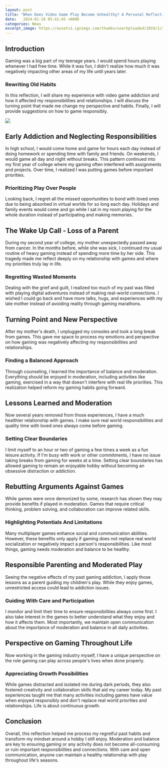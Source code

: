 ```yaml
---
layout: post
title: "When Does Video Game Play Become Unhealthy? A Personal Reflection"
date:   2024-01-18 05:41:45 +0000
categories: News
excerpt_image: https://assets1.ignimgs.com/thumbs/userUploaded/2019/1/30/unhealthygamingblogroll-1548870404741.jpg?fit=bounds&amp;width=1280
---
```

## Introduction  
Gaming was a big part of my teenage years. I would spend hours playing whenever I had free time. While it was fun, I didn't realize how much it was negatively impacting other areas of my life until years later. 

### Rewriting Old Habits  
In this reflection, I will share my experience with video game addiction and how it affected my responsibilities and relationships. I will discuss the turning point that made me change my perspective and habits. Finally, I will provide suggestions on how to game responsibly.


![](https://assets1.ignimgs.com/thumbs/userUploaded/2019/1/30/unhealthygamingblogroll-1548870404741.jpg?fit=bounds&amp;width=1280)
## Early Addiction and Neglecting Responsibilities   
In high school, I would come home and game for hours each day instead of doing homework or spending time with family and friends. On weekends, I would game all day and night without breaks. This pattern continued into my first year of college where my gaming often interfered with assignments and projects. Over time, I realized I was putting games before important priorities.

### Prioritizing Play Over People
Looking back, I regret all the missed opportunities to bond with loved ones due to being absorbed in virtual worlds for so long each day. Holidays and family events would come and go while I sat in my room playing for the whole duration instead of participating and making memories. 

## The Wake Up Call - Loss of a Parent
During my second year of college, my mother unexpectedly passed away from cancer. In the months before, while she was sick, I continued my usual routine of heavy gaming instead of spending more time by her side. This tragedy made me reflect deeply on my relationship with games and where my priorities truly lay in life. 

### Regretting Wasted Moments 
Dealing with the grief and guilt, I realized too much of my past was filled with playing digital adventures instead of making real-world connections. I wished I could go back and have more talks, hugs, and experiences with my late mother instead of avoiding reality through gaming marathons.

## Turning Point and New Perspective
After my mother's death, I unplugged my consoles and took a long break from games. This gave me space to process my emotions and perspective on how gaming was negatively affecting my responsibilities and relationships. 

### Finding a Balanced Approach
Through counseling, I learned the importance of balance and moderation. Everything should be enjoyed in moderation, including activities like gaming, exercised in a way that doesn't interfere with real life priorities. This realization helped reform my gaming habits going forward.

## Lessons Learned and Moderation  
Now several years removed from those experiences, I have a much healthier relationship with games. I make sure real world responsibilities and quality time with loved ones always come before gaming. 

### Setting Clear Boundaries
I limit myself to an hour or two of gaming a few times a week as a fun leisure activity. If I'm busy with work or other commitments, I have no issue taking breaks from gaming for weeks at a time. Setting clear boundaries has allowed gaming to remain an enjoyable hobby without becoming an obsessive distraction or addiction.

## Rebutting Arguments Against Games
While games were once demonized by some, research has shown they may provide benefits if played in moderation. Games that require critical thinking, problem solving, and collaboration can improve related skills.

### Highlighting Potentials And Limitations   
Many multiplayer games enhance social and communication abilities. However, these benefits only apply if gaming does not replace real world socialization or negatively impact a person's responsibilities. Like most things, gaming needs moderation and balance to be healthy.

## Responsible Parenting and Moderated Play  
Seeing the negative effects of my past gaming addiction, I apply those lessons as a parent guiding my children's play. While they enjoy games, unrestricted access could lead to addiction issues.

### Guiding With Care and Participation
I monitor and limit their time to ensure responsibilities always come first. I also take interest in the games to better understand what they enjoy and how it affects them. Most importantly, we maintain open communication about the importance of moderation and balance in all daily activities.

## Perspective on Gaming Throughout Life
Now working in the gaming industry myself, I have a unique perspective on the role gaming can play across people's lives when done properly.

### Appreciating Growth Possibilities  
While games distracted and isolated me during dark periods, they also fostered creativity and collaboration skills that aid my career today. My past experiences taught me that many activities including games have value when enjoyed responsibly and don't replace real world priorities and relationships. Life is about continuous growth.

## Conclusion
Overall, this reflection helped me process my regretful past habits and transform my mindset around a hobby I still enjoy. Moderation and balance are key to ensuring gaming or any activity does not become all-consuming or ruin important responsibilities and connections. With care and open communication, anyone can maintain a healthy relationship with play throughout life's seasons.